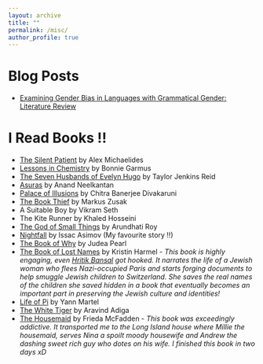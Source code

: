 ```yaml
---
layout: archive
title: ""
permalink: /misc/
author_profile: true
---
```


Blog Posts
======
- [Examining Gender Bias in Languages with Grammatical Gender: Literature Review](https://sites.google.com/view/genderbias-short-survey/home)

I Read Books !!
======
- [The Silent Patient](https://www.goodreads.com/en/book/show/40097951) by Alex Michaelides
- [Lessons in Chemistry](https://www.goodreads.com/book/show/58065033-lessons-in-chemistry/) by Bonnie Garmus
- [The Seven Husbands of Evelyn Hugo](https://www.goodreads.com/book/show/32620332-the-seven-husbands-of-evelyn-hugo) by Taylor Jenkins Reid 
- [Asuras](https://www.goodreads.com/book/show/13563459-asura/) by Anand Neelkantan
- [Palace of Illusions](https://www.goodreads.com/book/show/1774836.The_Palace_of_Illusions/) by Chitra Banerjee Divakaruni
- [The Book Thief](https://www.goodreads.com/book/show/19063.The_Book_Thief/) by Markus Zusak
- A Suitable Boy by Vikram Seth
- The Kite Runner by Khaled Hosseini
- [The God of Small Things](https://www.goodreads.com/book/show/9777.The_God_of_Small_Things) by Arundhati Roy
- [Nightfall](https://www.astro.sunysb.edu/fwalter/AST389/TEXTS/Nightfall.htm) by Issac Asimov (My favourite story !!)
- [The Book of Why](https://www.amazon.com/Book-Why-Science-Cause-Effect/dp/046509760X) by Judea Pearl
- [The Book of Lost Names](https://www.amazon.com/Book-Lost-Names-Kristin-Harmel/dp/1982131896) by Kristin Harmel - *This book is highly engaging, even [Hritik Bansal](https://sites.google.com/view/hbansal) got hooked. It narrates the life of a Jewish woman who flees Nazi-occupied Paris and starts forging documents to help smuggle Jewish children to Switzerland. She saves the real names of the children she saved hidden in a book that eventually becomes an important part in preserving the Jewish culture and identities!* 
- [Life of Pi](https://www.goodreads.com/book/show/4214.Life_of_Pi) by Yann Martel
- [The White Tiger](https://www.amazon.com/White-Tiger-Novel-Aravind-Adiga/dp/1416562605) by Aravind Adiga
- [The Housemaid](https://www.goodreads.com/book/show/60556912-the-housemaid) by Frieda McFadden - *This book was exceedingly addictive. It transported me to the Long Island house where Millie 
  the housemaid, serves Nina a spoilt moody housewife and Andrew the dashing sweet rich guy who 
  dotes on his wife. I finished this book in two days xD*

